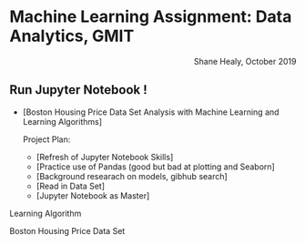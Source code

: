 # Machine Learning Assignment: Data Analytics, GMIT
<p dir='rtl' align='right'>Shane Healy, October 2019
<!-- TOC -->

## <b>Run Jupyter Notebook !</b> 

- [Boston Housing Price Data Set Analysis 
   with Machine Learning and Learning Algorithms]
    
    Project Plan:
    - [Refresh of Jupyter Notebook Skills]
    - [Practice use of Pandas (good but bad at plotting and Seaborn]
    - [Background researach on models, gibhub search]
    - [Read in Data Set]
    - [Jupyter Notebook as Master]

  
  <!-- /TOC -->  




























Learning Algorithm

Boston Housing Price Data Set




